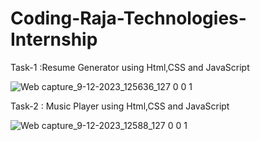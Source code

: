 # Coding-Raja-Technologies-Internship
Task-1 :Resume Generator using Html,CSS and JavaScript

![Web capture_9-12-2023_125636_127 0 0 1](https://github.com/chinmayeechoudhury/Coding-Raja-Technologies-Internship/assets/151606750/3a2f3498-238b-475b-9880-53b2dfe12c98)

Task-2 : Music Player using Html,CSS and JavaScript

![Web capture_9-12-2023_12588_127 0 0 1](https://github.com/chinmayeechoudhury/Coding-Raja-Technologies-Internship/assets/151606750/0113ce1e-b76c-46aa-a669-44514adce7e0)
